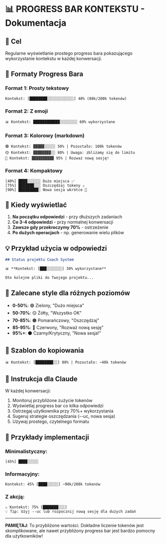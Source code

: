 # 📊 PROGRESS BAR KONTEKSTU - Dokumentacja

## 🎯 Cel
Regularne wyświetlanie prostego progress bara pokazującego wykorzystanie kontekstu w każdej konwersacji.

## 📐 Formaty Progress Bara

### Format 1: Prosty tekstowy
```
Kontekst: [████████░░░░░░░░░░░░] 40% (80k/200k tokenów)
```

### Format 2: Z emoji
```
📊 Kontekst: ████████████░░░░░░░░ 60% wykorzystane
```

### Format 3: Kolorowy (markdown)
```
🟢 Kontekst: ▓▓▓▓▓░░░░░ 50% | Pozostało: 100k tokenów
🟡 Kontekst: ▓▓▓▓▓▓▓▓░░ 80% | Uwaga: zbliżamy się do limitu
🔴 Kontekst: ▓▓▓▓▓▓▓▓▓▓ 95% | Rozważ nową sesję!
```

### Format 4: Kompaktowy
```
[40%] ████░░░░░░ Dużo miejsca ✅
[75%] ███████░░░ Oszczędzaj tokeny ⚠️
[90%] █████████░ Nowa sesja wkrótce 🔴
```

## 🔄 Kiedy wyświetlać

1. **Na początku odpowiedzi** - przy dłuższych zadaniach
2. **Co 3-4 odpowiedzi** - przy normalnej konwersacji
3. **Zawsze gdy przekroczymy 70%** - ostrzeżenie
4. **Po dużych operacjach** - np. generowanie wielu plików

## 💡 Przykład użycia w odpowiedzi

```markdown
## Status projektu Coach System

📊 **Kontekst: [███░░░░░░░] 30% wykorzystane**

Oto kolejne pliki do Twojego projektu...
```

## 🎨 Zalecane style dla różnych poziomów

- **0-50%**: 🟢 Zielony, "Dużo miejsca"
- **50-70%**: 🟡 Żółty, "Wszystko OK"
- **70-85%**: 🟠 Pomarańczowy, "Oszczędzaj"
- **85-95%**: 🔴 Czerwony, "Rozważ nową sesję"
- **95%+**: ⚫ Czarny/Krytyczny, "Nowa sesja!"

## 📝 Szablon do kopiowania

```
📊 Kontekst: [████████░░] 80% | Pozostało: ~40k tokenów
```

## 🤖 Instrukcja dla Claude

W każdej konwersacji:
1. Monitoruj przybliżone zużycie tokenów
2. Wyświetlaj progress bar co kilka odpowiedzi
3. Ostrzegaj użytkownika przy 70%+ wykorzystania
4. Sugeruj strategie oszczędzania (--uc, nowa sesja)
5. Używaj prostego, czytelnego formatu

## 🚀 Przykłady implementacji

### Minimalistyczny:
```
[45%] ████░░░░░
```

### Informacyjny:
```
Kontekst: 45% [████░░░░░] ~90k/200k tokenów
```

### Z akcją:
```
⚠️ Kontekst: 75% [███████░░░] 
💡 Tip: Użyj --uc lub rozpocznij nową sesję dla dużych zadań
```

---

**PAMIĘTAJ**: To przybliżone wartości. Dokładne liczenie tokenów jest skomplikowane, ale nawet przybliżony progress bar jest bardzo pomocny dla użytkowników!